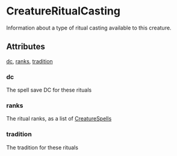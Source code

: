 # CreatureRitualCasting

Information about a type of ritual casting available to this creature.

## Attributes

[dc](#dc), [ranks](#ranks), [tradition](#tradition)


### dc

The spell save DC for these rituals

### ranks

The ritual ranks, as a list of [CreatureSpells](CreatureSpells.md)

### tradition

The tradition for these rituals
